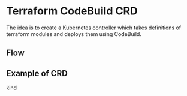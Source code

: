 
# Terraform CodeBuild CRD

The idea is to create a Kubernetes controller which takes definitions of terraform modules and deploys them using CodeBuild.



## Flow


## Example of CRD

kind